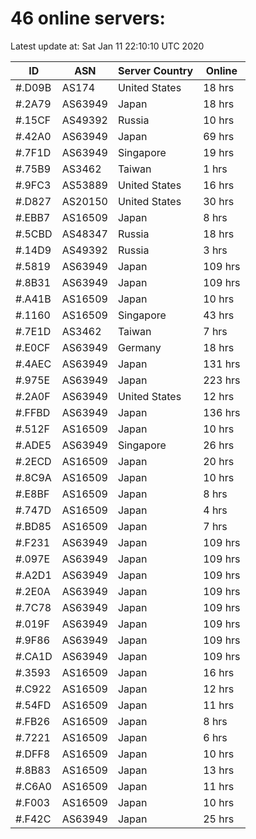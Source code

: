 # 46 online servers:

Latest update at: Sat Jan 11 22:10:10 UTC 2020

| ID | ASN | Server Country | Online |
| -- | --- | -------------- | ------ |
| #.D09B | AS174 | United States | 18 hrs |
| #.2A79 | AS63949 | Japan | 18 hrs |
| #.15CF | AS49392 | Russia | 10 hrs |
| #.42A0 | AS63949 | Japan | 69 hrs |
| #.7F1D | AS63949 | Singapore | 19 hrs |
| #.75B9 | AS3462 | Taiwan | 1 hrs |
| #.9FC3 | AS53889 | United States | 16 hrs |
| #.D827 | AS20150 | United States | 30 hrs |
| #.EBB7 | AS16509 | Japan | 8 hrs |
| #.5CBD | AS48347 | Russia | 18 hrs |
| #.14D9 | AS49392 | Russia | 3 hrs |
| #.5819 | AS63949 | Japan | 109 hrs |
| #.8B31 | AS63949 | Japan | 109 hrs |
| #.A41B | AS16509 | Japan | 10 hrs |
| #.1160 | AS16509 | Singapore | 43 hrs |
| #.7E1D | AS3462 | Taiwan | 7 hrs |
| #.E0CF | AS63949 | Germany | 18 hrs |
| #.4AEC | AS63949 | Japan | 131 hrs |
| #.975E | AS63949 | Japan | 223 hrs |
| #.2A0F | AS63949 | United States | 12 hrs |
| #.FFBD | AS63949 | Japan | 136 hrs |
| #.512F | AS16509 | Japan | 10 hrs |
| #.ADE5 | AS63949 | Singapore | 26 hrs |
| #.2ECD | AS16509 | Japan | 20 hrs |
| #.8C9A | AS16509 | Japan | 10 hrs |
| #.E8BF | AS16509 | Japan | 8 hrs |
| #.747D | AS16509 | Japan | 4 hrs |
| #.BD85 | AS16509 | Japan | 7 hrs |
| #.F231 | AS63949 | Japan | 109 hrs |
| #.097E | AS63949 | Japan | 109 hrs |
| #.A2D1 | AS63949 | Japan | 109 hrs |
| #.2E0A | AS63949 | Japan | 109 hrs |
| #.7C78 | AS63949 | Japan | 109 hrs |
| #.019F | AS63949 | Japan | 109 hrs |
| #.9F86 | AS63949 | Japan | 109 hrs |
| #.CA1D | AS63949 | Japan | 109 hrs |
| #.3593 | AS16509 | Japan | 16 hrs |
| #.C922 | AS16509 | Japan | 12 hrs |
| #.54FD | AS16509 | Japan | 11 hrs |
| #.FB26 | AS16509 | Japan | 8 hrs |
| #.7221 | AS16509 | Japan | 6 hrs |
| #.DFF8 | AS16509 | Japan | 10 hrs |
| #.8B83 | AS16509 | Japan | 13 hrs |
| #.C6A0 | AS16509 | Japan | 11 hrs |
| #.F003 | AS16509 | Japan | 10 hrs |
| #.F42C | AS63949 | Japan | 25 hrs |

